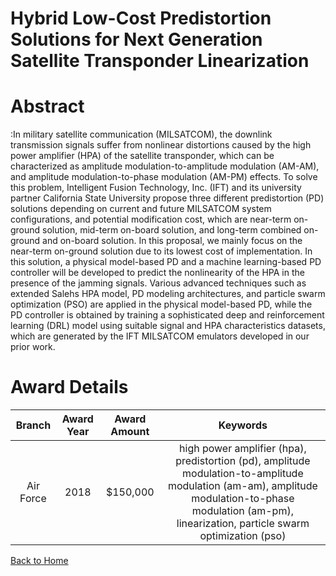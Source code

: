 
Hybrid Low-Cost Predistortion Solutions for Next Generation Satellite Transponder Linearization
===============================================================================================

# Abstract


:In military satellite communication (MILSATCOM), the downlink transmission signals suffer from nonlinear distortions caused by the high power amplifier (HPA) of the satellite transponder, which can be characterized as amplitude modulation-to-amplitude modulation (AM-AM), and amplitude modulation-to-phase modulation (AM-PM) effects. To solve this problem, Intelligent Fusion Technology, Inc. (IFT) and its university partner California State University propose three different predistortion (PD) solutions depending on current and future MILSATCOM system configurations, and potential modification cost, which are near-term on-ground solution, mid-term on-board solution, and long-term combined on-ground and on-board solution. In this proposal, we mainly focus on the near-term on-ground solution due to its lowest cost of implementation. In this solution, a physical model-based PD and a machine learning-based PD controller will be developed to predict the nonlinearity of the HPA in the presence of the jamming signals. Various advanced techniques such as extended Salehs HPA model, PD modeling architectures, and particle swarm optimization (PSO) are applied in the physical model-based PD, while the PD controller is obtained by training a sophisticated deep and reinforcement learning (DRL) model using suitable signal and HPA characteristics datasets, which are generated by the IFT MILSATCOM emulators developed in our prior work.  

# Award Details

|Branch|Award Year|Award Amount|Keywords|
| :---: | :---: | :---: | :---: |
|Air Force|2018|$150,000|high power amplifier (hpa), predistortion (pd), amplitude modulation-to-amplitude modulation (am-am), amplitude modulation-to-phase modulation (am-pm), linearization, particle swarm optimization (pso)|
  
  


[Back to Home](https://github.com/chrischow/dod_sbir_awards#1427)